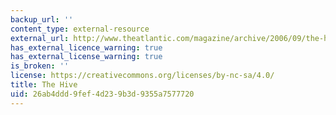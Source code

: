 ```yaml
---
backup_url: ''
content_type: external-resource
external_url: http://www.theatlantic.com/magazine/archive/2006/09/the-hive/5118/
has_external_licence_warning: true
has_external_license_warning: true
is_broken: ''
license: https://creativecommons.org/licenses/by-nc-sa/4.0/
title: The Hive
uid: 26ab4ddd-9fef-4d23-9b3d-9355a7577720
---
```

